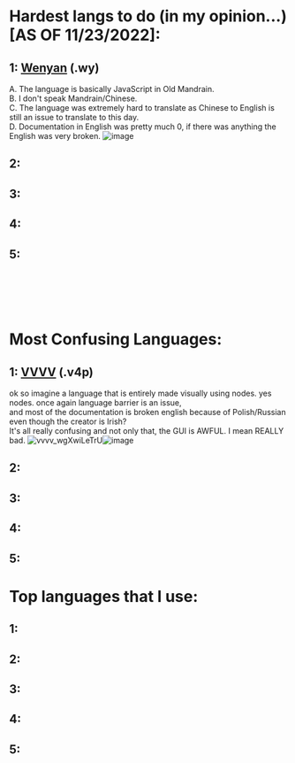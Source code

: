 # Hardest langs to do (in my opinion...) [AS OF 11/23/2022]:

## 1: [Wenyan](https://github.com/livxy/Bruhs-in-50-languages/blob/master/EsotericLangs/bruh.wy) (.wy)<br>
A. The language is basically JavaScript in Old Mandrain.<br>
B. I don't speak Mandrain/Chinese.<br>
C. The language was extremely hard to translate as Chinese to English is still an issue to translate to this day.<br>
D. Documentation in English was pretty much 0, if there was anything the English was very broken.
![image](https://user-images.githubusercontent.com/67598470/203695331-69f1ba4b-3233-49cc-9667-356c38e2e9d5.png)

## 2:

## 3:

## 4:

## 5:
<br>
<br>
<br>
<br>

# Most Confusing Languages:

## 1: [VVVV](https://github.com/livxy/Bruhs-in-50-languages/blob/master/VVVV/vvvv_DqBG6Brvq1.png) (.v4p)<br>
ok so imagine a language that is entirely made visually using nodes. yes nodes. once again language barrier is an issue,<br>
and most of the documentation is broken english because of Polish/Russian even though the creator is Irish?<br>
It's all really confusing and not only that, the GUI is AWFUL. I mean REALLY bad.
![vvvv_wgXwiLeTrU](https://user-images.githubusercontent.com/67598470/203694688-03522ef3-1e3d-4b9d-8e9f-fffc528bcfb5.gif)![image](https://user-images.githubusercontent.com/67598470/203694826-08d1ed23-c55f-4b58-9fe1-90c1defd5077.png)


## 2:

## 3:

## 4:

## 5:


# Top languages that I use:

## 1:

## 2:

## 3:

## 4:

## 5:
